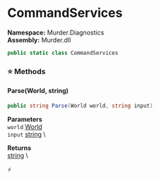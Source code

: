 # CommandServices

**Namespace:** Murder.Diagnostics \
**Assembly:** Murder.dll

```csharp
public static class CommandServices
```

### ⭐ Methods
#### Parse(World, string)
```csharp
public string Parse(World world, string input)
```

**Parameters** \
`world` [World](../..//Bang/World.html) \
`input` [string](https://learn.microsoft.com/en-us/dotnet/api/System.String?view=net-7.0) \

**Returns** \
[string](https://learn.microsoft.com/en-us/dotnet/api/System.String?view=net-7.0) \



⚡